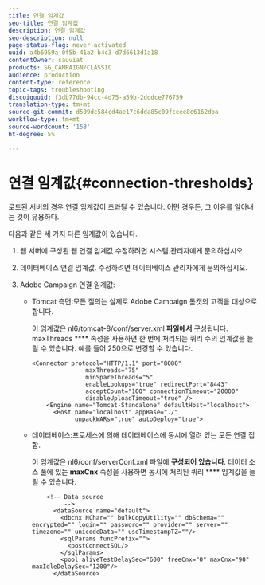 ```yaml
---
title: 연결 임계값
seo-title: 연결 임계값
description: 연결 임계값
seo-description: null
page-status-flag: never-activated
uuid: a4b6959a-0f5b-41a2-b4c3-d7d6613d1a18
contentOwner: sauviat
products: SG_CAMPAIGN/CLASSIC
audience: production
content-type: reference
topic-tags: troubleshooting
discoiquuid: f3db77db-94cc-4d75-a59b-2dddce776759
translation-type: tm+mt
source-git-commit: d509dc584cd4ae17c6dda85c09fceee8c6162dba
workflow-type: tm+mt
source-wordcount: '158'
ht-degree: 5%

---
```



# 연결 임계값{#connection-thresholds}

로드된 서버의 경우 연결 임계값이 초과될 수 있습니다. 어떤 경우든, 그 이유를 알아내는 것이 유용하다.

다음과 같은 세 가지 다른 임계값이 있습니다.

1. 웹 서버에 구성된 웹 연결 임계값 수정하려면 시스템 관리자에게 문의하십시오.
1. 데이터베이스 연결 임계값. 수정하려면 데이터베이스 관리자에게 문의하십시오.
1. Adobe Campaign 연결 임계값:

   * Tomcat 측면:모든 질의는 실제로 Adobe Campaign 톰캣의 고객을 대상으로 합니다.

      이 임계값은 nl6/tomcat-8/conf/server.xml **파일에서** 구성됩니다. maxThreads **** 속성을 사용하면 한 번에 처리되는 쿼리 수의 임계값을 늘릴 수 있습니다. 예를 들어 250으로 변경할 수 있습니다.

      ```
      <Connector protocol="HTTP/1.1" port="8080"
                     maxThreads="75"
                     minSpareThreads="5"
                     enableLookups="true" redirectPort="8443"
                     acceptCount="100" connectionTimeout="20000"
                     disableUploadTimeout="true" />
          <Engine name="Tomcat-Standalone" defaultHost="localhost">
            <Host name="localhost" appBase="./"
                  unpackWARs="true" autoDeploy="true">
      ```

   * 데이터베이스:프로세스에 의해 데이터베이스에 동시에 열려 있는 모든 연결 집합.

      이 임계값은 nl6/conf/serverConf.xml 파일에 **구성되어 있습니다**. 데이터 소스 풀에 있는 **maxCnx** 속성을 사용하면 동시에 처리된 쿼리 **** 임계값을 늘릴 수 있습니다.

      ```
          <!-- Data source
               -->
            <dataSource name="default">
              <dbcnx NChar="" bulkCopyUtility="" dbSchema="" encrypted="" login="" password="" provider="" server="" timezone="" unicodeData="" useTimestampTZ=""/>
              <sqlParams funcPrefix="">
                <postConnectSQL/>
              </sqlParams>
              <pool aliveTestDelaySec="600" freeCnx="0" maxCnx="90" maxIdleDelaySec="1200"/>
            </dataSource>
      ```

